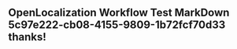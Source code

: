 <properties
ms.topic="hero-topic"
ms.test1="hero-topic"
ms.test2="test"/>

## OpenLocalization Workflow Test MarkDown 5c97e222-cb08-4155-9809-1b72fcf70d33 thanks!
